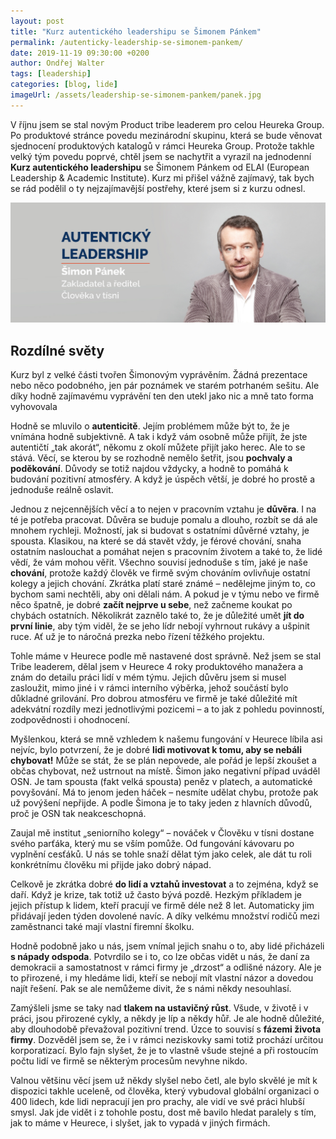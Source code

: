 ```yaml
---
layout: post
title: "Kurz autentického leadershipu se Šimonem Pánkem"
permalink: /autenticky-leadership-se-simonem-pankem/
date: 2019-11-19 09:30:00 +0200
author: Ondřej Walter
tags: [leadership]
categories: [blog, lide]
imageUrl: /assets/leadership-se-simonem-pankem/panek.jpg
---
```

V říjnu jsem se stal novým Product tribe leaderem pro celou Heureka Group. Po produktové stránce povedu mezinárodní skupinu, která se bude věnovat sjednocení produktových katalogů v rámci Heureka Group. Protože takhle velký tým povedu poprvé, chtěl jsem se nachytřit a vyrazil na jednodenní **Kurz autentického leadershipu** se Šimonem Pánkem od ELAI (European Leadership &&nbsp;Academic Institute). Kurz mi přišel vážně zajímavý, tak bych se rád podělil o ty nejzajímavější postřehy, které jsem si z kurzu odnesl.

![Šimon Pánek]( /assets/leadership-se-simonem-pankem/panek.jpg)

## Rozdílné světy

Kurz byl z velké části tvořen Šimonovým vyprávěním. Žádná prezentace nebo něco podobného, jen pár poznámek ve starém potrhaném sešitu. Ale díky hodně zajímavému vyprávění ten den utekl jako nic a mně tato forma vyhovovala 

Hodně se mluvilo o **autenticitě**. Jejím problémem může být to, že je vnímána hodně subjektivně. A tak i když vám osobně může přijít, že jste autentičtí „tak akorát“, někomu z okolí můžete přijít jako herec. Ale to se stává. Věcí, se kterou by se rozhodně nemělo šetřit, jsou **pochvaly a poděkování**. Důvody se totiž najdou vždycky, a hodně to pomáhá k budování pozitivní atmosféry. A když je úspěch větší, je dobré ho prostě a jednoduše reálně oslavit.

Jednou z nejcennějších věcí a to nejen v pracovním vztahu je **důvěra**. I na té je potřeba pracovat. Důvěra se buduje pomalu a dlouho, rozbít se dá ale mnohem rychleji. Možností, jak si budovat s ostatními důvěrné vztahy, je spousta. Klasikou, na které se dá stavět vždy, je férové chování, snaha ostatním naslouchat a pomáhat nejen s pracovním životem a také to, že lidé vědí, že vám mohou věřit. Všechno souvisí jednoduše s tím, jaké je naše **chování**, protože každý člověk ve firmě svým chováním ovlivňuje ostatní kolegy a jejich chování. Zkrátka platí staré známé – nedělejme jiným to, co bychom sami nechtěli, aby oni dělali nám. A pokud je v týmu nebo ve firmě něco špatně, je dobré **začít nejprve u sebe**, než začneme koukat po chybách ostatních. Několikrát zaznělo také to, že je důležité umět **jít do první linie**, aby tým viděl, že se jeho lídr nebojí vyhrnout rukávy a ušpinit ruce. Ať už je to náročná prezka nebo řízení těžkého projektu.

Tohle máme v Heurece podle mě nastavené dost správně. Než jsem se stal Tribe leaderem, dělal jsem v Heurece 4 roky produktového manažera a znám do detailu práci lidí v mém týmu. Jejich důvěru jsem si musel zasloužit, mimo jiné i v rámci interního výběrka, jehož součástí bylo důkladné grilování. Pro dobrou atmosféru ve firmě je také důležité mít adekvátní rozdíly mezi jednotlivými pozicemi – a to jak z pohledu povinností, zodpovědnosti i ohodnocení. 

Myšlenkou, která se mně vzhledem k našemu fungování v Heurece líbila asi nejvíc, bylo potvrzení, že je dobré **lidi motivovat k tomu, aby se nebáli chybovat!** Může se stát, že se plán nepovede, ale pořád je lepší zkoušet a občas chybovat, než ustrnout na místě. Šimon jako negativní případ uváděl OSN. Je tam spousta (fakt velká spousta) peněz v platech, a automatické povyšování. Má to jenom jeden háček – nesmíte udělat chybu, protože pak už povýšení nepřijde. A podle Šimona je to taky jeden z hlavních důvodů, proč je OSN tak neakceschopná.

Zaujal mě institut „seniorního kolegy“ – nováček v Člověku v tísni dostane svého parťáka, který mu se vším pomůže. Od fungování kávovaru po vyplnění cesťáků. U nás se tohle snaží dělat tým jako celek, ale dát tu roli konkrétnímu člověku mi přijde jako dobrý nápad. 

Celkově je zkrátka dobré **do lidí a vztahů investovat** a to zejména, když se daří. Když je krize, tak totiž už často bývá pozdě. Hezkým příkladem je jejich přístup k lidem, kteří pracují ve firmě déle než 8&nbsp;let. Automaticky jim přidávají jeden týden dovolené navíc. A díky velkému množství rodičů mezi zaměstnanci také mají vlastní firemní školku.

Hodně podobně jako u nás, jsem vnímal jejich snahu o to, aby lidé přicházeli **s nápady odspoda**. Potvrdilo se i to, co lze občas vidět u nás, že daní za demokracii a samostatnost v rámci firmy je „drzost“ a odlišné názory. Ale je to přirozené, i my hledáme lidi, kteří se nebojí mít vlastní názor a dovedou najít řešení. Pak se ale nemůžeme divit, že s námi někdy nesouhlasí.

Zamýšleli jsme se taky nad **tlakem na ustavičný růst**. Všude, v životě i v práci, jsou přirozené cykly, a&nbsp;někdy je líp a někdy hůř. Je ale hodně důležité, aby dlouhodobě převažoval pozitivní trend. Úzce to souvisí s **fázemi života firmy**. Dozvěděl jsem se, že i v rámci neziskovky sami totiž prochází určitou korporatizací. Bylo fajn slyšet, že je to vlastně všude stejné a při rostoucím počtu lidí ve firmě se některým procesům nevyhne nikdo.

Valnou většinu věcí jsem už někdy slyšel nebo četl, ale bylo skvělé je mít k dispozici takhle uceleně, od člověka, který vybudoval globální organizaci o 400 lidech, kde lidi nepracují jen pro prachy, ale vidí ve své práci hlubší smysl. Jak jde vidět i z tohohle postu, dost mě bavilo hledat paralely s tím, jak to máme v Heurece, i slyšet, jak to vypadá v jiných firmách.